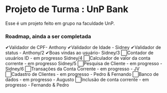 # Projeto de Turma : UnP Bank
Esse é um projeto feito em grupo na faculdade UnP.

### Roadmap, ainda a ser completada
✔Validador de CPF- Anthony 
✔Validador de Idade - Sidney
✔Validador de status - Anthony/2
✔Boas vindas ao usuário- Sidney/3
⬜Contador de usuários ID - em progresso Sidney/4
⬜Calculador de valor da conta corrente - em progresso Sidney/5
⬜Pesquisa de Cliente - em progresso - Sidney/6
⬜Transações da Conta Corrente - em progresso - JV
⬜Cadastro de Clientes - em progresso - Pedro & Fernando
⬜Banco de dados - em progresso - Augusto
⬜Inclusão de conta corrente - em progresso - Fernando & Pedro
